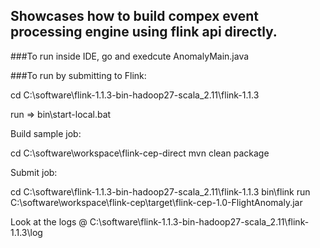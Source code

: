 
## Showcases how to build compex event processing engine using flink api directly.

###To run inside IDE, go and exedcute AnomalyMain.java

###To run by submitting to Flink:

cd C:\software\flink-1.1.3-bin-hadoop27-scala_2.11\flink-1.1.3

run => bin\start-local.bat

Build sample job: 

cd C:\software\workspace\flink-cep-direct
mvn clean package

Submit job: 

cd C:\software\flink-1.1.3-bin-hadoop27-scala_2.11\flink-1.1.3
bin\flink run C:\software\workspace\flink-cep\target\flink-cep-1.0-FlightAnomaly.jar

Look at the logs @ C:\software\flink-1.1.3-bin-hadoop27-scala_2.11\flink-1.1.3\log
